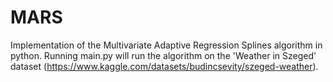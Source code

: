 # MARS
Implementation of the Multivariate Adaptive Regression Splines algorithm in python.
Running main.py will run the algorithm on the 'Weather in Szeged' dataset (https://www.kaggle.com/datasets/budincsevity/szeged-weather).
